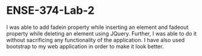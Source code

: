 # ENSE-374-Lab-2
 
I was able to add fadein property while inserting an element and fadeout property while deleting an element using JQuery. Further, I was able to do it without sacrificing any functionality of the application. I have also used bootstrap to my web application in order to make it look better.